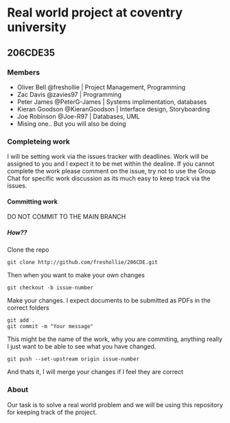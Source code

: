 # Real world project at coventry university
## 206CDE35

### Members
- Oliver Bell @freshollie | Project Management, Programming
- Zac Davis @zavies97 | Programming
- Peter James @PeterG-James | Systems implimentation, databases
- Kieran Goodson @KieranGoodson | Interface design, Storyboarding
- Joe Robinson @Joe-R97 | Databases, UML
- Mising one.. But you will also be doing 

### Completeing work

I will be setting work via the issues tracker with deadlines. Work will be assigned to you and I expect it to be met within the dealine. If you cannot complete the work please comment on the issue, try not to use the Group Chat for specific work discussion as its much easy to keep track via the issues.

#### Committing work

DO NOT COMMIT TO THE MAIN BRANCH

##### How??

Clone the repo

    git clone http://github.com/freshollie/206CDE.git
 
Then when you want to make your own changes

    git checkout -b issue-number
 
Make your changes. I expect documents to be submitted as PDFs in the correct folders

    git add .
    git commit -m "Your message"
  
This might be the name of the work, why you are commiting, anything really I just want to be able to see what you have changed.

    git push --set-upstream origin issue-number
 
And thats it, I will merge your changes if I feel they are correct


  

### About
Our task is to solve a real world problem and we will be using this repository for keeping track of the project.

